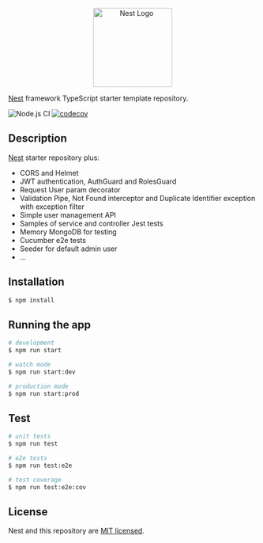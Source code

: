 <p align="center">
  <a href="http://nestjs.com/" target="blank"><img src="https://nestjs.com/img/logo_text.svg" width="160" alt="Nest Logo" /></a>
</p>

[Nest](https://github.com/nestjs/nest) framework TypeScript starter template repository.

![Node.js CI](https://github.com/rogargon/nestjs-template/workflows/Node.js%20CI/badge.svg)
[![codecov](https://codecov.io/gh/rogargon/nestjs-template/branch/master/graph/badge.svg)](https://codecov.io/gh/rogargon/nestjs-template)

## Description

[Nest](https://github.com/nestjs/nest) starter repository plus:
* CORS and Helmet
* JWT authentication, AuthGuard and RolesGuard
* Request User param decorator
* Validation Pipe, Not Found interceptor and Duplicate Identifier exception with exception filter
* Simple user management API
* Samples of service and controller Jest tests
* Memory MongoDB for testing
* Cucumber e2e tests
* Seeder for default admin user
* ...

## Installation

```bash
$ npm install
```

## Running the app

```bash
# development
$ npm run start

# watch mode
$ npm run start:dev

# production mode
$ npm run start:prod
```

## Test

```bash
# unit tests
$ npm run test

# e2e tests
$ npm run test:e2e

# test coverage
$ npm run test:e2e:cov
```

## License

Nest and this repository are [MIT licensed](LICENSE).
